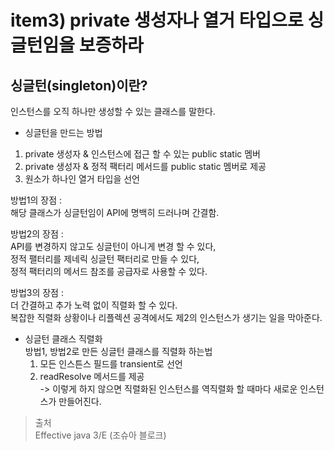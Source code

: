 # item3) private 생성자나 열거 타입으로 싱글턴임을 보증하라

## 싱글턴(singleton)이란?
인스턴스를 오직 하나만 생성할 수 있는 클래스를 말한다.  

* 싱글턴을 만드는 방법
1) private 생성자 & 인스턴스에 접근 할 수 있는 public static 멤버  
2) private 생성자 & 정적 팩터리 메서드를 public static 멤버로 제공  
3) 원소가 하나인 열거 타입을 선언  

방법1의 장점 :  
해당 클래스가 싱글턴임이 API에 명백히 드러나며 간결함.  

방법2의 장점 :   
API를 변경하지 않고도 싱글턴이 아니게 변경 할 수 있다,  
정적 팰터리를 제네릭 싱글턴 팩터리로 만들 수 있다,  
정적 팩터리의 메서드 참조를 공급자로 사용할 수 있다.  

방법3의 장점 :  
더 간결하고 추가 노력 없이 직렬화 할 수 있다.  
복잡한 직렬화 상황이나 리플렉션 공격에서도 제2의 인스턴스가 생기는 일을 막아준다.  

* 싱글턴 클래스 직렬화  
방법1, 방법2로 만든 싱글턴 클래스를 직렬화 하는법
  1) 모든 인스튼스 필드를 transient로 선언
  2) readResolve 메서드를 제공  
-> 이렇게 하지 않으면 직렬화된 인스턴스를 역직렬화 할 때마다 새로운 인스턴스가 만들어진다.

> 출처  
Effective java 3/E (조슈아 블로크)
